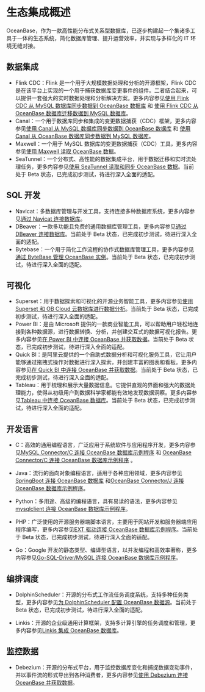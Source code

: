 # 生态集成概述

OceanBase，作为一款高性能分布式关系型数据库，已逐步构建起一个集诸多工具于一体的生态系统，简化数据库管理、提升运营效率，并实现与多样化的 IT 环境无缝对接。

## 数据集成

* Flink CDC：Flink 是一个用于大规模数据处理和分析的开源框架，Flink CDC 是在该平台上实现的一个用于捕获数据库变更事件的组件。二者结合起来，可以提供一套强大的实时数据处理和分析解决方案。更多内容参见[使用 Flink CDC 从 MySQL 数据库同步数据到 OceanBase 数据库](../../500.data-migration/200.migrate-data-from-mysql-database-to-oceanbase-database/600.use-flink-cdc-to-migrate-data-from-mysql-database-to-oceanbase-database.md) 和 [使用 Flink CDC 从 OceanBase 数据库迁移数据到 MySQL 数据库](../../500.data-migration/300.migrate-data-from-oceanbase-database-to-mysql-database/500.use-flink-cdc-to-migrate-data-from-oceanbase-database-to-mysql-database.md)。
* Canal：一个用于数据库同步和集成的变更数据捕获（CDC）框架，更多内容参见[使用 Canal 从 MySQL 数据库同步数据到 OceanBase 数据库](../../500.data-migration/200.migrate-data-from-mysql-database-to-oceanbase-database/500.use-canal-to-migrate-data-from-mysql-database-to-oceanbase-database.md) 和 [使用 Canal 从 OceanBase 数据库同步数据到 MySQL 数据库](../../500.data-migration/300.migrate-data-from-oceanbase-database-to-mysql-database/300.use-canal-to-migrate-data-from-oceanbase-database-to-mysql-database.md)。
* Maxwell：一个用于 MySQL 数据库的变更数据捕获（CDC）工具，更多内容参见[使用 Maxwell 读取 OceanBase 数据](100.maxwell.md)。
* SeaTunnel：一个分布式、高性能的数据集成平台，用于数据迁移和实时流处理任务，更多内容参见[使用 SeaTunnel 读取和同步 OceanBase 数据](200.seatunnel.md)。当前处于 Beta 状态，已完成初步测试，待进行深入全面的适配。

## SQL 开发

* Navicat：多数据库管理与开发工具，支持连接多种数据库系统，更多内容参见[通过 Navicat 连接数据库](../../300.develop/100.application-development-of-mysql-mode/100.connect-to-oceanbase-database-of-mysql-mode/600.connect-to-oceanbase-database-through-navicat.md)。
* DBeaver：一款多功能且免费的通用数据库管理工具，更多内容参见[通过 DBeaver 连接数据库](../../300.develop/100.application-development-of-mysql-mode/100.connect-to-oceanbase-database-of-mysql-mode/500.connect-to-oceanbase-database-through-dbeaver.md)。当前处于 Beta 状态，已完成初步测试，待进行深入全面的适配。
* Bytebase：一个用于简化工作流程的协作式数据库管理工具，更多内容参见[通过 ByteBase 管理 OceanBase 实例](300.bytebase.md)。当前处于 Beta 状态，已完成初步测试，待进行深入全面的适配。

## 可视化

* Superset：用于数据探索和可视化的开源业务智能工具，更多内容参见[使用 Superset 和 OB Cloud 云数据库进行数据分析](400.superset-mysql-connection-oceanbase-sample-program.md)。当前处于 Beta 状态，已完成初步测试，待进行深入全面的适配。
* Power BI：是由 Microsoft 提供的一款商业智能工具，可以帮助用户轻松地连接到各种数据源，进行数据转换、分析，并创建交互式的数据可视化报告。更多内容参见[在 Power BI 中连接 OceanBase 并获取数据](500.power-bi.md)。当前处于 Beta 状态，已完成初步测试，待进行深入全面的适配。
* Quick BI：是阿里云提供的一个自助式数据分析和可视化服务工具，它让用户能够通过拖拽式操作对数据进行深入探索，并创建丰富的图表和看板。更多内容参见[在 Quick BI 中连接 OceanBase 并获取数据](600.quick-bi.md)。当前处于 Beta 状态，已完成初步测试，待进行深入全面的适配。
* Tableau：用于梳理和展示大量数据信息。它提供直观的界面和强大的数据处理能力，使得从初级用户到数据科学家都能有效地发现数据洞察。更多内容参见[Tableau 中连接 OceanBase 数据库](700.tableau.md)。当前处于 Beta 状态，已完成初步测试，待进行深入全面的适配。


## 开发语言

* C：高效的通用编程语言，广泛应用于系统软件与应用程序开发，更多内容参见[MySQL Connector/C 连接 OceanBase 数据库示例程序](../../300.develop/100.application-development-of-mysql-mode/200.sample-program-of-mysql-mode/300.c-of-mysql-mode/100.connect-to-the-oceanbase-database-through-mysql-connector-c-of-mysql-mode.md) 和 [OceanBase Connector/C 连接 OceanBase 数据库示例程序](../../300.develop/200.application-development-of-oracle-mode/200.sample-program-of-oracle-mode/300.c-of-oracle-mode/200.oceanbase-connector-odbc-connection-to-oceanbase-database-sample-program.md) 。
* Java：流行的面向对象编程语言，适用于各种应用领域，更多内容参见[SpringBoot 连接 OceanBase 数据库](../../300.develop/100.application-development-of-mysql-mode/200.sample-program-of-mysql-mode/100.java-of-mysql-mode/1000.connect-to-the-oceanbase-database-through-spring-jdbc-of-mysql-mode.md) 和[OceanBase Connector/J 连接 OceanBase 数据库示例程序](../../300.develop/200.application-development-of-oracle-mode/200.sample-program-of-oracle-mode/100.java-of-oracle-mode/100.oceanbase-connector-j-connection-to-oceanbase-database-sample-program.md)。
* Python：多用途、高级的编程语言，具有易读的语法，更多内容参见[mysqlclient 连接 OceanBase 数据库示例程序](../../300.develop/100.application-development-of-mysql-mode/200.sample-program-of-mysql-mode/200.python-of-mysql-mode/100.mysqlclient-connection-to-oceanbase-database-sample-program.md)。

* PHP：广泛使用的开源服务器端脚本语言，主要用于网站开发和服务器端应用程序编写，更多内容参见[EXT 驱动连接 OceanBase 数据库示例程序](../../300.develop/100.application-development-of-mysql-mode/200.sample-program-of-mysql-mode/500.php-of-mysql-mode/100.ext-driver-connects-to-oceanbase-database.md)。当前处于 Beta 状态，已完成初步测试，待进行深入全面的适配。
* Go：Google 开发的静态类型、编译型语言，以并发编程和高效率著称，更多内容参见[Go-SQL-Driver/MySQL 连接 OceanBase 数据库示例程序](../../300.develop/100.application-development-of-mysql-mode/200.sample-program-of-mysql-mode/400.go-of-mysql-mode/1.go-sql-driver-mysql-connection-oceanbase-sample-program.md)。

## 编排调度

* DolphinScheduler：开源的分布式工作流任务调度系统，支持多种任务类型，更多内容参见[为 DolphinScheduler 配置 OceanBase 数据源](1200.dolphinscheduler.md)。当前处于 Beta 状态，已完成初步测试，待进行深入全面的适配。

* Linkis：开源的企业级通用计算框架，支持多计算引擎的任务调度和管理，更多内容参见[Linkis 集成 OceanBase 数据库](1400.linkis.md)。

## 监控数据

*  Debezium：开源的分布式平台，用于监控数据库变化和捕捉数据变动事件，并以事件流的形式导出到各种消费者，更多内容参见[使用 Debezium 连接 OceanBase 并获取数据](1600.debezium.md)。
